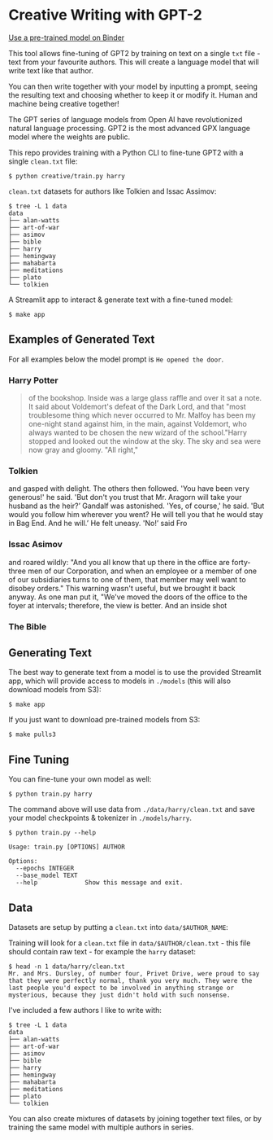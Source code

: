 # Creative Writing with GPT-2

[Use a pre-trained model on Binder]()

This tool allows fine-tuning of GPT2 by training on text on a single `txt` file - text from your favourite authors.  This will create a language model that will write text like that author.

You can then write together with your model by inputting a prompt, seeing the resulting text and choosing whether to keep it or modify it.  Human and machine being creative together!

The GPT series of language models from Open AI have revolutionized natural language processing. GPT2 is the most advanced GPX language model where the weights are public.

This repo provides training with a Python CLI to fine-tune GPT2 with a single `clean.txt` file:

```shell
$ python creative/train.py harry
```

`clean.txt` datasets for authors like Tolkien and Issac Assimov:

```
$ tree -L 1 data
data
├── alan-watts
├── art-of-war
├── asimov
├── bible
├── harry
├── hemingway
├── mahabarta
├── meditations
├── plato
└── tolkien
```

A Streamlit app to interact & generate text with a fine-tuned model:

```shell
$ make app
```


## Examples of Generated Text

For all examples below the model prompt is `He opened the door`.

### Harry Potter

> of the bookshop. Inside was a large glass raffle and over it sat a note. It said about Voldemort's defeat of the Dark Lord, and that "most troublesome thing which never occurred to Mr. Malfoy has been my one-night stand against him, in the main, against Voldemort, who always wanted to be chosen the new wizard of the school."Harry stopped and looked out the window at the sky. The sky and sea were now gray and gloomy. "All right,"

### Tolkien

and gasped with delight. The others then followed. 'You have been very generous!' he said. 'But don't you trust that Mr. Aragorn will take your husband as the heir?’ Gandalf was astonished. 'Yes, of course,' he said. 'But would you follow him wherever you went? He will tell you that he would stay in Bag End. And he will.’ He felt uneasy. 'No!’ said Fro

### Issac Asimov

and roared wildly: "And you all know that up there in the office are forty-three men of our Corporation, and when an employee or a member of one of our subsidiaries turns to one of them, that member may well want to disobey orders."    This warning wasn't useful, but we brought it back anyway. As one man put it, "We've moved the doors of the office to the foyer at intervals; therefore, the view is better. And an inside shot

### The Bible


## Generating Text

The best way to generate text from a model is to use the provided Streamlit app, which will provide access to models in `./models` (this will also download models from S3):

```shell
$ make app
```

If you just want to download pre-trained models from S3:

```shell
$ make pulls3
```


## Fine Tuning

You can fine-tune your own model as well: 

```shell
$ python train.py harry
```

The command above will use data from `./data/harry/clean.txt` and save your model checkpoints & tokenizer in `./models/harry`.

```shell
$ python train.py --help

Usage: train.py [OPTIONS] AUTHOR

Options:
  --epochs INTEGER
  --base_model TEXT
  --help             Show this message and exit.
```

## Data

Datasets are setup by putting a `clean.txt` into `data/$AUTHOR_NAME`:

Training will look for a `clean.txt` file in `data/$AUTHOR/clean.txt` - this file should contain raw text - for example the `harry` dataset:

```shell
$ head -n 1 data/harry/clean.txt
Mr. and Mrs. Dursley, of number four, Privet Drive, were proud to say that they were perfectly normal, thank you very much. They were the last people you'd expect to be involved in anything strange or mysterious, because they just didn't hold with such nonsense.
```

I've included a few authors I like to write with:

```shell
$ tree -L 1 data
data
├── alan-watts
├── art-of-war
├── asimov
├── bible
├── harry
├── hemingway
├── mahabarta
├── meditations
├── plato
└── tolkien
```

You can also create mixtures of datasets by joining together text files, or by training the same model with multiple authors in series.
